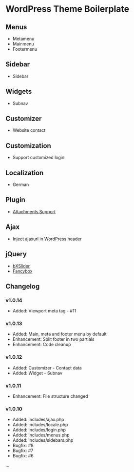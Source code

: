 # WordPress Theme Boilerplate

## Menus
* Metamenu
* Mainmenu
* Footermenu

## Sidebar

* Sidebar

## Widgets

* Subnav

## Customizer

* Website contact

## Customization

* Support customized login

## Localization

* German

## Plugin

* [Attachments Support](http://wordpress.org/plugins/attachments/)

## Ajax

* Inject ajaxurl in WordPress header

## jQuery

* [bXSlider](http://bxslider.com/)
* [Fancybox](http://fancyapps.com/fancybox/)

## Changelog

### v1.0.14

* Added: Viewport meta tag - #11

### v1.0.13

* Added: Main, meta and footer menu by default
* Enhancement: Split footer in two partials
* Enhancement: Code cleanup

### v1.0.12

* Added: Customizer - Contact data
* Added: Widget - Subnav

### v1.0.11

* Enhancement: File structure changed

### v1.0.10

* Added: includes/ajax.php
* Added: includes/locale.php
* Added: includes/login.php
* Added: includes/menus.php
* Added: includes/sidebars.php
* Bugfix: #8
* Bugfix: #7
* Bugfix: #6

…